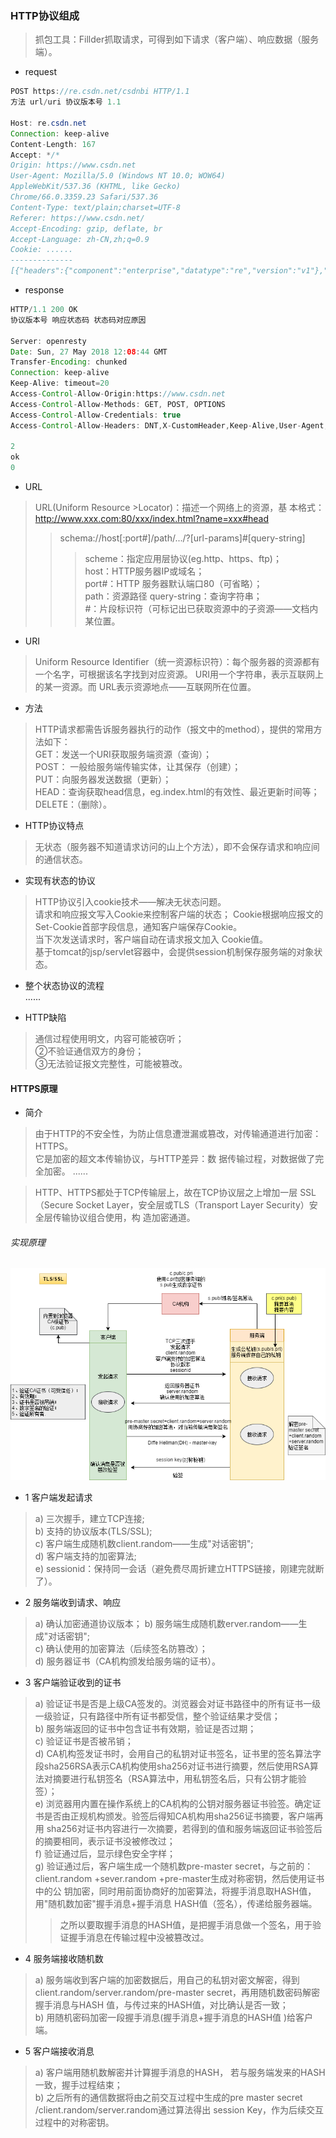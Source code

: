 ### HTTP协议组成
>抓包工具：Fillder抓取请求，可得到如下请求（客户端）、响应数据（服务端）。 

- request
```java 
POST https://re.csdn.net/csdnbi HTTP/1.1
方法 url/uri 协议版本号 1.1

Host: re.csdn.net
Connection: keep-alive
Content-Length: 167
Accept: */*
Origin: https://www.csdn.net
User-Agent: Mozilla/5.0 (Windows NT 10.0; WOW64)
AppleWebKit/537.36 (KHTML, like Gecko)
Chrome/66.0.3359.23 Safari/537.36
Content-Type: text/plain;charset=UTF-8
Referer: https://www.csdn.net/
Accept-Encoding: gzip, deflate, br
Accept-Language: zh-CN,zh;q=0.9
Cookie: ......
--------------
[{"headers":{"component":"enterprise","datatype":"re","version":"v1"},"body":"{\"re\":\"ref=-&mtp=4&mod=ad_popu_131&con=ad_content_2961%2Cad_order_731&uid=-&ck=-\"}"}]
```
- response
```java 
HTTP/1.1 200 OK
协议版本号 响应状态码 状态码对应原因

Server: openresty
Date: Sun, 27 May 2018 12:08:44 GMT
Transfer-Encoding: chunked
Connection: keep-alive
Keep-Alive: timeout=20
Access-Control-Allow-Origin:https://www.csdn.net
Access-Control-Allow-Methods: GET, POST, OPTIONS
Access-Control-Allow-Credentials: true
Access-Control-Allow-Headers: DNT,X-CustomHeader,Keep-Alive,User-Agent,X-Requested-With,If-Modified-Since,Cache-Control,Content-Type,body

2
ok
0
```
- URL
>URL(Uniform Resource >Locator)：描述一个网络上的资源，基
本格式：http://www.xxx.com:80/xxx/index.html?name=xxx#head  
>>schema://host[:port#]/path/.../?[url-params]#[query-string]  
>>>scheme：指定应用层协议(eg.http、https、ftp)；  
host：HTTP服务器IP或域名；  
port#：HTTP 服务器默认端口80（可省略）；  
path：资源路径
query-string：查询字符串；  
#：片段标识符（可标记出已获取资源中的子资源——文档内某位置。

- URI
>Uniform Resource Identifier（统一资源标识符）：每个服务器的资源都有一个名字，可根据该名字找到对应资源。
URI用一个字符串，表示互联网上的某一资源。而 URL表示资源地点——互联网所在位置。

- 方法
>HTTP请求都需告诉服务器执行的动作（报文中的method），提供的常用方法如下：  
>GET：发送一个URI获取服务端资源（查询）；  
POST： 一般给服务端传输实体，让其保存（创建）；  
PUT：向服务器发送数据（更新）；  
HEAD：查询获取head信息，eg.index.html的有效性、最近更新时间等；  
DELETE：（删除）。

- HTTP协议特点
>无状态（服务器不知道请求访问的山上个方法），即不会保存请求和响应间的通信状态。

- 实现有状态的协议
>HTTP协议引入cookie技术——解决无状态问题。  
请求和响应报文写入Cookie来控制客户端的状态； Cookie根据响应报文的Set-Cookie首部字段信息，通知客户端保存Cookie。  
当下次发送请求时，客户端自动在请求报文加入 Cookie值。  
基于tomcat的jsp/servlet容器中，会提供session机制保存服务端的对象状态。
- 整个状态协议的流程  
......

- HTTP缺陷
>通信过程使用明文，内容可能被窃听；  
②不验证通信双方的身份；  
③无法验证报文完整性，可能被篡改。

#### HTTPS原理
- 简介
>由于HTTP的不安全性，为防止信息遭泄漏或篡改，对传输通道进行加密：HTTPS。  
它是加密的超文本传输协议，与HTTP差异：数
据传输过程，对数据做了完全加密。
......

>HTTP、HTTPS都处于TCP传输层上，故在TCP协议层之上增加一层 SSL（Secure Socket Layer，安全层或TLS（Transport Layer Security）安全层传输协议组合使用，构
造加密通道。

###### 实现原理

![image](https://raw.githubusercontent.com/nanphonfy/note-images/master/promote-2019/distributed/04/HTTPS.png)

- 1 客户端发起请求
>a) 三次握手，建立TCP连接;  
b) 支持的协议版本(TLS/SSL);  
c) 客户端生成随机数client.random——生成"对话密钥";  
d) 客户端支持的加密算法;  
e) sessionid：保持同一会话（避免费尽周折建立HTTPS链接，刚建完就断了）。

- 2 服务端收到请求、响应
>a) 确认加密通道协议版本；
b) 服务端生成随机数erver.random——生成"对话密钥";  
c) 确认使用的加密算法（后续签名防篡改）；  
d) 服务器证书（CA机构颁发给服务端的证书）。

- 3 客户端验证收到的证书
>a) 验证证书是否是上级CA签发的。浏览器会对证书路径中的所有证书一级一级验证，只有路径中所有证书都受信，整个验证结果才受信；   
b) 服务端返回的证书中包含证书有效期，验证是否过期；  
c) 验证证书是否被吊销；  
d) CA机构签发证书时，会用自己的私钥对证书签名，证书里的签名算法字段sha256RSA表示CA机构使用sha256对证书进行摘要，然后使用RSA算法对摘要进行私钥签名（RSA算法中，用私钥签名后，只有公钥才能验签）；  
e) 浏览器用内置在操作系统上的CA机构的公钥对服务器证书验签。确定证书是否由正规机构颁发。验签后得知CA机构用sha256证书摘要，客户端再用
sha256对证书内容进行一次摘要，若得到的值和服务端返回证书验签后的摘要相同，表示证书没被修改过；  
f) 验证通过后，显示绿色安全字样；  
g) 验证通过后，客户端生成一个随机数pre-master secret，与之前的：client.random +sever.random +pre-master生成对称密钥，然后使用证书中的公
钥加密，同时用前面协商好的加密算法，将握手消息取HASH值，用"随机数加密"握手消息+握手消息 HASH值（签名），传递给服务器端。
>>之所以要取握手消息的HASH值，是把握手消息做一个签名，用于验证握手消息在传输过程中没被篡改过。 

- 4 服务端接收随机数  
>a) 服务端收到客户端的加密数据后，用自己的私钥对密文解密，得到client.random/server.random/pre-master secret，再用随机数密码解密握手消息与HASH 值，与传过来的HASH值，对比确认是否一致；  
b) 用随机密码加密一段握手消息(握手消息+握手消息的HASH值 )给客户端。 

- 5 客户端接收消息
>a) 客户端用随机数解密并计算握手消息的HASH， 若与服务端发来的HASH一致，握手过程结束；  
b) 之后所有的通信数据将由之前交互过程中生成的pre master secret /client.random/server.random通过算法得出 session Key，作为后续交互过程中的对称密钥。